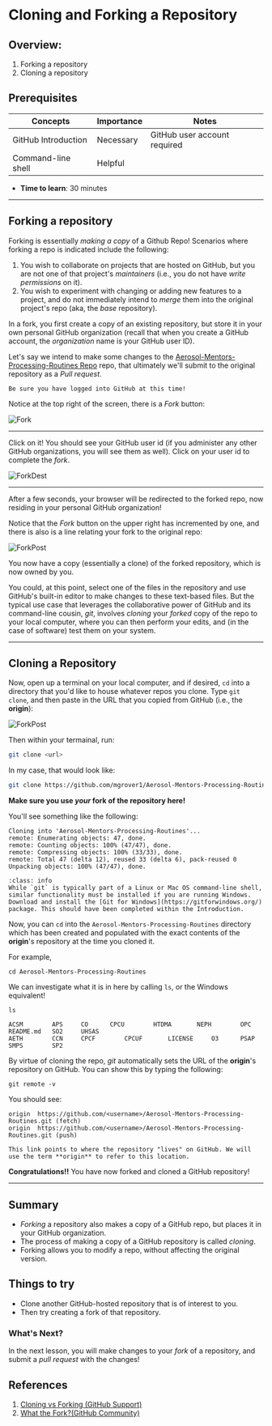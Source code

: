 # Cloning and Forking a Repository

## Overview:

1. Forking a repository
1. Cloning a repository

## Prerequisites

| Concepts              | Importance | Notes                        |
| --------------------- | ---------- | ---------------------------- |
| GitHub Introduction   | Necessary  | GitHub user account required |
| Command-line shell    | Helpful    |                              |

- **Time to learn**: 30 minutes

---

## Forking a repository

Forking is essentially _making a copy_ of a Github Repo! Scenarios where forking a repo is indicated include the following:

1. You wish to collaborate on projects that are hosted on GitHub, but you are not one of that project's _maintainers_ (i.e., you do not have _write permissions_ on it).
1. You wish to experiment with changing or adding new features to a project, and do not immediately intend to _merge_ them into the original project's repo (aka, the _base_ repository).

In a fork, you first create a copy of an existing repository, but store it in your own personal GitHub organization (recall that when you create a GitHub account, the _organization_ name is your GitHub user ID).

Let's say we intend to make some changes to the [Aerosol-Mentors-Processing-Routines Repo](https://github.com/ARM-Development/Aerosol-Mentors-Processing-Routines) repo, that ultimately we'll submit to the original repository as a _Pull request_.

```{note}
Be sure you have logged into GitHub at this time!
```

Notice at the top right of the screen, there is a _Fork_ button:

<img src="images/GitHub_Fork.png" alt="Fork">

---

Click on it! You should see your GitHub user id (if you administer any other GitHub organizations, you will see them as well). Click on your user id to complete the _fork_. 

<img src="images/GitHub_ForkDest.png" alt="ForkDest">

---

After a few seconds, your browser will be redirected to the forked repo, now residing in your personal GitHub organization!

Notice that the _Fork_ button on the upper right has incremented by one, and there is also is a line relating your fork to the original repo:

<img src="images/GitHub_ForkPost.png" alt="ForkPost">

You now have a copy (essentially a clone) of the forked repository, which is now owned by you.

You could, at this point, select one of the files in the repository and use GitHub's built-in editor to make changes to these text-based files. But the typical use case that leverages the collaborative power of GitHub and its command-line cousin, _git_, involves _cloning_ your _forked_ copy of the repo to your local computer, where you can then perform your edits, and (in the case of software) test them on your system.

---

## Cloning a Repository

Now, open up a terminal on your local computer, and if desired, `cd` into a directory that you'd like to house whatever repos you clone. Type `git clone`, and then paste in the URL that you copied from GitHub (i.e., the **origin**):

<img src="images/github_clone_url.png" alt="ForkPost">

Then within your termainal, run:

```bash
git clone <url>
```

In my case, that would look like:

```bash
git clone https://github.com/mgrover1/Aerosol-Mentors-Processing-Routines.git
```

**Make sure you use _your_ fork of the repository here!**

You'll see something like the following:

```
Cloning into 'Aerosol-Mentors-Processing-Routines'...
remote: Enumerating objects: 47, done.
remote: Counting objects: 100% (47/47), done.
remote: Compressing objects: 100% (33/33), done.
remote: Total 47 (delta 12), reused 33 (delta 6), pack-reused 0
Unpacking objects: 100% (47/47), done.
```

```{admonition} Windows users
:class: info
While `git` is typically part of a Linux or Mac OS command-line shell, similar functionality must be installed if you are running Windows. Download and install the [Git for Windows](https://gitforwindows.org/) package. This should have been completed within the Introduction.
```

Now, you can `cd` into the `Aerosol-Mentors-Processing-Routines` directory which has been created and populated with the exact contents of the **origin**'s repository at the time you cloned it.

For example,

```
cd Aerosol-Mentors-Processing-Routines
```

We can investigate what it is in here by calling `ls`, or the Windows equivalent!

```
ls

ACSM		APS		CO		CPCU		HTDMA		NEPH		OPC		README.md	SO2		UHSAS
AETH		CCN		CPCF		CPCUF		LICENSE		O3		PSAP		SMPS		SP2
```

By virtue of cloning the repo, _git_ automatically sets the URL of the **origin**'s repository on GitHub. You can show this by typing the following:

```
git remote -v
```

You should see:

```
origin	https://github.com/<username>/Aerosol-Mentors-Processing-Routines.git (fetch)
origin	https://github.com/<username>/Aerosol-Mentors-Processing-Routines.git (push)
```

```{tip}
This link points to where the repository "lives" on GitHub. We will use the term **origin** to refer to this location.
```

**Congratulations!!** You have now forked and cloned a GitHub repository!

---

## Summary
- _Forking_ a repository also makes a copy of a GitHub repo, but places it in your GitHub organization.
- The process of making a copy of a GitHub repository is called _cloning_.
- Forking allows you to modify a repo, without affecting the original version.

## Things to try

- Clone another GitHub-hosted repository that is of interest to you.
- Then try creating a fork of that repository.

### What's Next?

In the next lesson, you will make changes to your _fork_ of a repository, and submit a _pull request_ with the changes!

## References

1. [Cloning vs Forking (GitHub Support)](https://github.community/t/the-difference-between-forking-and-cloning-a-repository/10189)
1. [What the Fork?(GitHub Community)](https://github.community/t/what-the-fork/10187)
